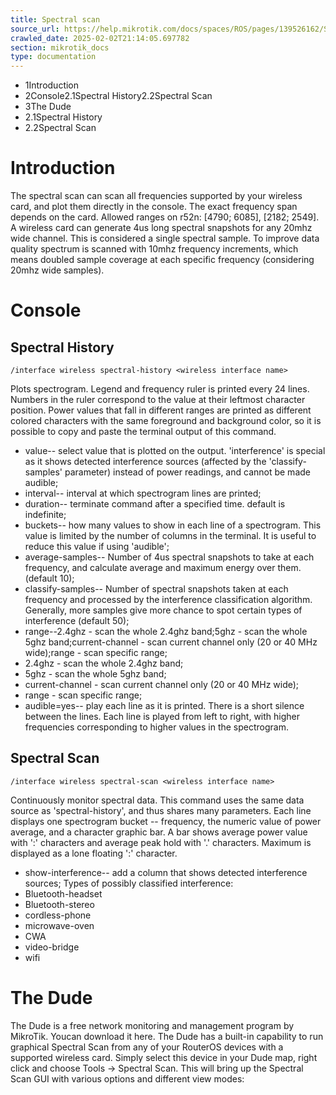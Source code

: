 ```yaml
---
title: Spectral scan
source_url: https://help.mikrotik.com/docs/spaces/ROS/pages/139526162/Spectral+scan,
crawled_date: 2025-02-02T21:14:05.697782
section: mikrotik_docs
type: documentation
---
```


* 1Introduction
* 2Console2.1Spectral History2.2Spectral Scan
* 3The Dude
* 2.1Spectral History
* 2.2Spectral Scan
# Introduction
The spectral scan can scan all frequencies supported by your wireless card, and plot them directly in the console. The exact frequency span depends on the card. Allowed ranges on r52n: [4790; 6085], [2182; 2549].
A wireless card can generate 4us long spectral snapshots for any 20mhz wide channel. This is considered a single spectral sample.
To improve data quality spectrum is scanned with 10mhz frequency increments, which means doubled sample coverage at each specific frequency (considering 20mhz wide samples).
# Console
## Spectral History
```
/interface wireless spectral-history <wireless interface name>
```
Plots spectrogram. Legend and frequency ruler is printed every 24 lines. Numbers in the ruler correspond to the value at their leftmost character position. Power values that fall in different ranges are printed as different colored characters with the same foreground and background color, so it is possible to copy and paste the terminal output of this command.
* value-- select value that is plotted on the output. 'interference' is special as it shows detected interference sources (affected by the 'classify-samples' parameter) instead of power readings, and cannot be made audible;
* interval-- interval at which spectrogram lines are printed;
* duration-- terminate command after a specified time. default is indefinite;
* buckets-- how many values to show in each line of a spectrogram. This value is limited by the number of columns in the terminal. It is useful to reduce this value if using 'audible';
* average-samples-- Number of 4us spectral snapshots to take at each frequency, and calculate average and maximum energy over them. (default 10);
* classify-samples-- Number of spectral snapshots taken at each frequency and processed by the interference classification algorithm. Generally, more samples give more chance to spot certain types of interference (default 50);
* range--2.4ghz - scan the whole 2.4ghz band;5ghz - scan the whole 5ghz band;current-channel - scan current channel only (20 or 40 MHz wide);range - scan specific range;
* 2.4ghz - scan the whole 2.4ghz band;
* 5ghz - scan the whole 5ghz band;
* current-channel - scan current channel only (20 or 40 MHz wide);
* range - scan specific range;
* audible=yes-- play each line as it is printed. There is a short silence between the lines. Each line is played from left to right, with higher frequencies corresponding to higher values in the spectrogram.
## Spectral Scan
```
/interface wireless spectral-scan <wireless interface name>
```
Continuously monitor spectral data. This command uses the same data source as 'spectral-history', and thus shares many parameters.
Each line displays one spectrogram bucket -- frequency, the numeric value of power average, and a character graphic bar. A bar shows average power value with ':' characters and average peak hold with '.' characters. Maximum is displayed as a lone floating ':' character.
* show-interference-- add a column that shows detected interference sources;
Types of possibly classified interference:
* Bluetooth-headset
* Bluetooth-stereo
* cordless-phone
* microwave-oven
* CWA
* video-bridge
* wifi
# The Dude
The Dude is a free network monitoring and management program by MikroTik. Youcan download it here.
The Dude has a built-in capability to run graphical Spectral Scan from any of your RouterOS devices with a supported wireless card. Simply select this device in your Dude map, right click and choose Tools -> Spectral Scan.
This will bring up the Spectral Scan GUI with various options and different view modes: